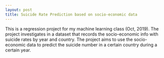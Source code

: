 ```yaml
---
layout: post
title: Suicide Rate Prediction based on socio-economic data
---
```


This is a regression project for my machine learning class (Oct, 2019). The project investigates in a dataset that records the socio-economic info with suicide rates by year and country. The project aims to use the socio-economic data to predict the suicide number in a certain country during a certain year. 

